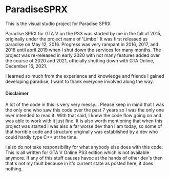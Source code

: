 # ParadiseSPRX
This is the visual studio project for Paradise SPRX

Paradise SPRX for GTA V on the PS3 was started by me in the fall of 2015, originally under the project name of 'Limbo.' It was first released as paradise on May 12, 2016. Progress was very rampant in 2016, 2017, and 2018 until april 2019 when I shut down the services for many months. The project was re-released in early 2020 with not many features added over the course of 2020 and 2021, officially shutting down with GTA Online, December 16, 2021.

I learned so much from the experience and knowledge and friends I gained developing paradise, I want to thank everyone involved along the way.

#### Disclaimer
A lot of the code in this is very very messy... Please keep in mind that I was the only one who saw this code over the past 7 years so I was the only one ever intended to read it. With that said, I knew the code flow going on and was able to work with it just fine. It is also worth mentioning that when this project was started I was also a far worse dev than I am today, so some of that horrible code and structure originally was established by a dev who could hardly type C++ at the time.

I also do not take responsibility for what anybody else does with this code. This is all written for GTA V Online PS3 edition which is not available anymore. If any of this stuff causes havoc at the hands of other dev's then that's not my fault because in it's current state as posted here, it does nothing.


